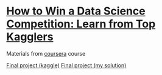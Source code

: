 # [How to Win a Data Science Competition: Learn from Top Kagglers](https://www.coursera.org/learn/competitive-data-science?specialization=aml)

Materials from [coursera](https://www.coursera.org) course

[Final project (kaggle)](https://www.kaggle.com/c/competitive-data-science-predict-future-sales)
[Final project (my solution)](https://github.com/RomanSafronenkov/Kaggle/tree/master/Coursera/Predict%20Future%20Sales)